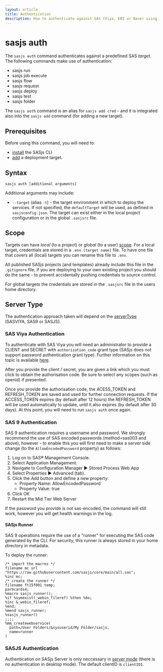 ```yaml
---
layout: article
title: Authentication
description: How to authenticate against SAS (Viya, EBI or Base) using the SASjs CLI.  SAS9 requires the SASjs Runner to be deployed first.
---
```


# sasjs auth

The `sasjs auth` command authenticates against a predefined SAS _target_.  The following commands make use of authentication:

* sasjs run
* sasjs job execute
* sasjs flow
* sasjs request
* sasjs deploy
* sasjs test
* sasjs folder

The `sasjs auth` command is an alias for `sasjs add cred` - and it is integrated also into the `sasjs add` command (for adding a new target).

## Prerequisites

Before using this command, you will need to:

- [install](/installation) the SASjs CLI
- [add](/add) a deployment target.

## Syntax

```
sasjs auth [additional arguments]
```

Additional arguments may include:

- `--target` (alias `-t`) - the target environment in which to deploy the services. If not specified, the `defaultTarget` will be used, as defined in `sasjsconfig.json`. The target can exist either in the local project configuration or in the global `.sasjsrc` file.


## Scope

Targets can have *local* (to a project) or *global* (to a user) [scope](/faq/#what-is-the-difference-between-local-and-global-targets).  For a local target, credentials are stored in a `.env.[target name]` file.  To have one file that covers all (local) targets you can rename this file to `.env`.

All published SASjs projects (and templates) already include this file in the `.gitignore` file, if you are deploying to your own existing project you should do the same - to prevent accidentally pushing credentials to source control.

For global targets the credentials are stored in the `.sasjsrc` file in the users home directory.

## Server Type

The authentication approach taken will depend on the [serverType](/sasjsconfig.html#targets_items_anyOf_i0_serverType) (SASVIYA, SAS9 or SASJS).

### SAS Viya Authentication
To authenticate with SAS Viya you will need an administrator to provide a CLIENT and SECRET with `authorization_code` grant type (SASjs does not support password authentication grant type).  Further information on this topic is available [here](/faq/#how-can-i-obtain-a-viya-client-and-secret).

After you provide the client / secret, you are given a link which you must click to obtain the authorisation code.  Be sure to select any scopes (such as openid) if presented.

Once you provide the authorisation code, the ACESS_TOKEN and REFRESH_TOKEN are saved and used for further connection requests.  If the ACCESS_TOKEN expires (by default after 12 hours) the REFRESH_TOKEN will be used automatically to update, until it also expires (by default after 30 days).  At this point, you will need to run `sasjs auth` once again.

### SAS 9 Authentication
SAS 9 authentication requires a username and password.  We strongly recommend the use of SAS encoded passwords (method=sas003 and above), however - to enable this you will first need to make a server side change (to the `AllowEncodedPassword` property) as follows:

1. Log on to SAS® Management Console.
2. Select Application Management.
3. Navigate to Configuration Manager ► Stored Process Web App
4. Select Properties ► Advanced (tab).
5. Click the Add button and define a new property:
    * Property Name: AllowEncodedPassword
    * Property Value: true
6. Click OK
7. Restart the Mid Tier Web Server

If the password you provide is not sas-encoded, the command will still work, however you will get health warnings in the log.

#### SASjs Runner

SAS 9 operations require the use of a "runner" for executing the SAS code generated by the CLI.  For security, this runner is always stored in your home directory in metadata.

To deploy the runner:

```sas
/* import the macros */
filename mc url "https://raw.githubusercontent.com/sasjs/core/main/all.sas";
%inc mc;
/* create the runner */
filename ft15f001 temp;
parmcards4;
%macro sasjs_runner();
%if %symexist(_webin_fileref) %then %do;
%inc &_webin_fileref;
%end;
%mend sasjs_runner;
%sasjs_runner()
;;;;
%mm_createwebservice(
  path=/User Folders/&sysuserid/My Folder/sasjs,
  name=runner
)
```

### SASJS Authentication

Authentication on SASjs Server is only neccessary in [server mode](https://server.sasjs.io/settings/#mode) (there is no authentication in desktop mode).  The default clientID is `clientID1`.



